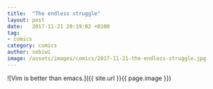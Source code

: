 ```yaml
---
title:  "The endless struggle"
layout: post
date:   2017-11-21 20:19:02 +0100
tag:
- comics
category: comics
author: sebiwi
image: /assets/images/comics/2017-11-21-the-endless-struggle.jpg
---
```


![Vim is better than emacs.]({{ site.url }}{{ page.image }})
